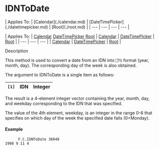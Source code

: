 




<h1 class="heading"><span class="name">IDNToDate</span></h1>
| Applies To: | [Calendar](./calendar.md) | [DateTimePicker](./datetimepicker.md) | [Root](./root.md) |
| --- | --- | --- | ---  |

| Applies To: | [Calendar](./calendar.md) [DateTimePicker](./datetimepicker.md) [Root](./root.md) | [Calendar](./calendar.md) | [DateTimePicker](./datetimepicker.md) | [Root](./root.md) |
| --- | --- | ---  |
| [Calendar](./calendar.md) | [DateTimePicker](./datetimepicker.md) | [Root](./root.md) |


Description


This method is used to convert a date from an IDN into `⎕TS` format (year, month, day). The corresponding day of the week is also obtained.


The argument to IDNToDate is a single item as follows:

| `[1]` | IDN | Integer |
| --- | --- | ---  |


The result is a 4-element integer vector containing the year, month, day, and weekday corresponding to the IDN that was specified.


The value of the 4th element, weekday, is an integer in the range 0-6 that specifies on which day of the week the specified date falls (0=Monday).

#### Example

```apl
      F.C.IDNToDate 36048
1998 9 11 4
```



